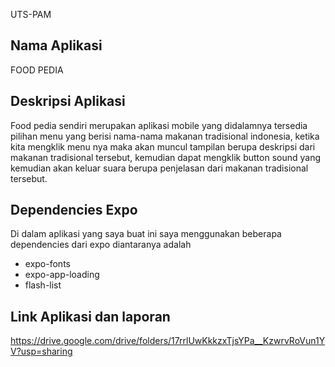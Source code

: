 UTS-PAM
## Nama Aplikasi
FOOD PEDIA
## Deskripsi Aplikasi
Food pedia sendiri merupakan aplikasi mobile yang didalamnya tersedia pilihan menu yang berisi nama-nama makanan tradisional indonesia, ketika kita mengklik menu nya maka akan muncul tampilan berupa deskripsi dari makanan tradisional tersebut, kemudian dapat mengklik button sound yang kemudian akan keluar suara berupa penjelasan dari makanan tradisional tersebut. 
## Dependencies Expo
Di dalam aplikasi yang saya buat ini saya menggunakan beberapa dependencies dari expo diantaranya adalah
- expo-fonts
- expo-app-loading
- flash-list
## Link Aplikasi dan laporan 
https://drive.google.com/drive/folders/17rrlUwKkkzxTjsYPa__KzwrvRoVun1YV?usp=sharing

